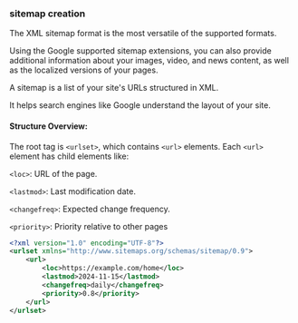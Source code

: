 ### sitemap creation
The XML sitemap format is the most versatile of the supported formats.

Using the Google supported sitemap extensions, you can also provide additional information about your images, video, and news content, as well as the localized versions of your pages.


A sitemap is a list of your site's URLs structured in XML.

It helps search engines like Google understand the layout of your site.

#### Structure Overview:

The root tag is `<urlset>`, which contains `<url>` elements.
Each `<url>` element has child elements like:

`<loc>`: URL of the page.

`<lastmod>`: Last modification date.

`<changefreq>`: Expected change frequency.

`<priority>`: Priority relative to other pages

```xml
<?xml version="1.0" encoding="UTF-8"?>
<urlset xmlns="http://www.sitemaps.org/schemas/sitemap/0.9">
    <url>
        <loc>https://example.com/home</loc>
        <lastmod>2024-11-15</lastmod>
        <changefreq>daily</changefreq>
        <priority>0.8</priority>
    </url>
</urlset>
```
